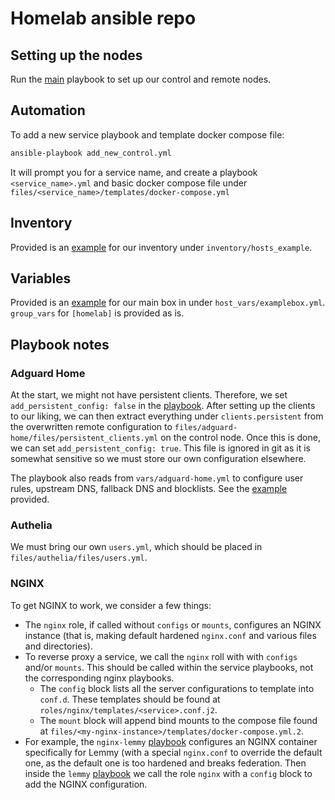 # Homelab ansible repo

## Setting up the nodes

Run the [main](./main.yml) playbook to set up our control and remote nodes.

## Automation

To add a new service playbook and template docker compose file:

```bash
ansible-playbook add_new_control.yml
```

It will prompt you for a service name, and create a playbook
`<service_name>.yml` and basic docker compose file under
`files/<service_name>/templates/docker-compose.yml`

## Inventory

Provided is an [example](./inventory/hosts_example) for our inventory under `inventory/hosts_example`.

## Variables

Provided is an [example](./host_vars/examplebox.yml) for our main box in under `host_vars/examplebox.yml`.
`group_vars` for `[homelab]` is provided as is.

## Playbook notes

### Adguard Home

At the start, we might not have persistent clients. Therefore, we set
`add_persistent_config: false` in the [playbook](./adguard-home.yml). After setting up the clients to
our liking, we can then extract everything under `clients.persistent` from the
overwritten remote configuration to
`files/adguard-home/files/persistent_clients.yml` on the control node. Once
this is done, we can set `add_persistent_config: true`. This file is ignored in
git as it is somewhat sensitive so we must store our own configuration
elsewhere.

The playbook also reads from `vars/adguard-home.yml` to configure user rules,
upstream DNS, fallback DNS and blocklists. See the
[example](./vars/adguard-home_example.yml) provided.

### Authelia

We must bring our own `users.yml`, which should be placed in
`files/authelia/files/users.yml`.

### NGINX

To get NGINX to work, we consider a few things:

* The `nginx` role, if called without `configs` or `mounts`, configures an
NGINX instance (that is, making default hardened `nginx.conf` and various files
and directories).
* To reverse proxy a service, we call the `nginx` roll with with `configs`
and/or `mounts`. This should be called within the service playbooks, not the
corresponding nginx playbooks.
    * The `config` block lists all the server configurations to
template into `conf.d`. These templates should be found at
`roles/nginx/templates/<service>.conf.j2`.
    * The `mount` block will append bind mounts to the compose file found at
    `files/<my-nginx-instance>/templates/docker-compose.yml.2`.
* For example, the `nginx-lemmy` [playbook](./nginx-lemmy.yml) configures an
NGINX container specifically for Lemmy (with a special `nginx.conf` to override
the default one, as the default one is too hardened and breaks federation. Then
inside the `lemmy` [playbook](./lemmy.yml) we call the role `nginx` with a
`config` block to add the NGINX configuration.

